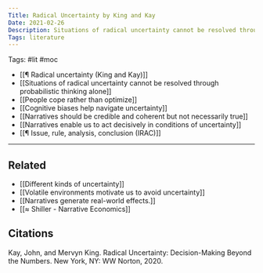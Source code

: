 ```yaml
---
Title: Radical Uncertainty by King and Kay
Date: 2021-02-26
Description: Situations of radical uncertainty cannot be resolved through probablistic thinking alone.
Tags: literature
---
```


Tags: #lit #moc 

- [[¶ Radical uncertainty (King and Kay)]]
- [[Situations of radical uncertainty cannot be resolved through probabilistic thinking alone]]
- [[People cope rather than optimize]]
- [[Cognitive biases help navigate uncertainty]]
- [[Narratives should be credible and coherent but not necessarily true]]
- [[Narratives enable us to act decisively in conditions of uncertainty]]
- [[¶ Issue, rule, analysis, conclusion (IRAC)]]

---
## Related
- [[Different kinds of uncertainty]]
- [[Volatile environments motivate us to avoid uncertainty]]
- [[Narratives generate real-world effects.]]
- [[≈ Shiller - Narrative Economics]]

## Citations
Kay, John, and Mervyn King. Radical Uncertainty: Decision-Making Beyond the Numbers. New York, NY: WW Norton, 2020.